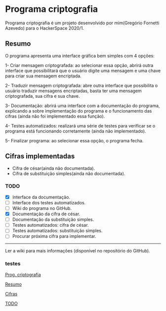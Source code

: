 # Programa criptografia
  Programa criptografia é um projeto desenvolvido por mim(Gregório Fornetti Azevedo) para o HackerSpace 2020/1.
  ## Resumo
  O programa apresenta uma interface gráfica bem simples com 4 opções:
  
  1- Criar mensagem criptografada: ao selecionar essa opção, abrirá outra interface que possibilitará que o usuário digite uma mensagem e uma chave para criar sua mensagem encriptada.
  
  2- Traduzir mensagem criptografada: abre outra interface que possibilita o usuário traduzir mensagens encriptadas, basta ter uma mensagem criptografada, sua cifra e sua chave.
  
  3- Documentação: abrirá uma interface com a documentação do programa, explicando a sobre implementação do programa e o funcionamento das cifras (ainda não foi implementado essa função).
  
  4- Testes automatizados: realizará uma série de testes para verificar se o programa está funcionando corretamente (ainda não implementado).
  
  5- Finalizar programa: ao selecionar essa opção, o programa fecha.
  ## Cifras implementadas
  * Cifra de césar(ainda não documentada).
  * Cifra de substituição simples(ainda não documentada).
  ### TODO
  - [x] Interface da documentação.
  - [ ] Interface dos testes automatizados.
  - [ ] Wiki do programa no GitHub.
  - [x] Documentação da cifra de césar.
  - [ ] Documentação da substituição simples.
  - [ ] Testes automatizados: cifra de césar.
  - [ ] Testes automatizados: substituição simples.
  - [ ] Procurar próxima cifra para implementar.
  ***
  Ler a wiki para mais informações (disponível no repositório do GitHub).

  ### testes
  
  [Prog. criptografia](https://github.com/GregorioFornetti/Programa-criptografia#programa-criptografia)
  
  [Resumo](https://github.com/GregorioFornetti/Programa-criptografia#resumo)
  
  [Cifras](https://github.com/GregorioFornetti/Programa-criptografia#cifras-implementadas)
  
  [TODO](https://github.com/GregorioFornetti/Programa-criptografia#todo)
  
